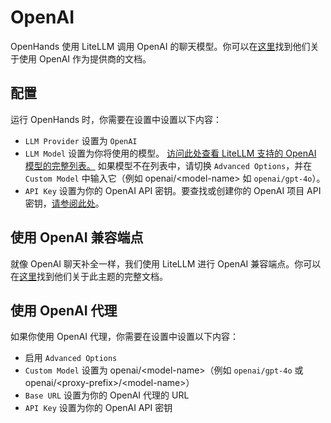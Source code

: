 # OpenAI

OpenHands 使用 LiteLLM 调用 OpenAI 的聊天模型。你可以在[这里](https://docs.litellm.ai/docs/providers/openai)找到他们关于使用 OpenAI 作为提供商的文档。

## 配置

运行 OpenHands 时，你需要在设置中设置以下内容：
* `LLM Provider` 设置为 `OpenAI`
* `LLM Model` 设置为你将使用的模型。
[访问此处查看 LiteLLM 支持的 OpenAI 模型的完整列表。](https://docs.litellm.ai/docs/providers/openai#openai-chat-completion-models)
如果模型不在列表中，请切换 `Advanced Options`，并在 `Custom Model` 中输入它（例如 openai/&lt;model-name&gt; 如 `openai/gpt-4o`）。
* `API Key` 设置为你的 OpenAI API 密钥。要查找或创建你的 OpenAI 项目 API 密钥，[请参阅此处](https://platform.openai.com/api-keys)。

## 使用 OpenAI 兼容端点

就像 OpenAI 聊天补全一样，我们使用 LiteLLM 进行 OpenAI 兼容端点。你可以在[这里](https://docs.litellm.ai/docs/providers/openai_compatible)找到他们关于此主题的完整文档。

## 使用 OpenAI 代理

如果你使用 OpenAI 代理，你需要在设置中设置以下内容：
* 启用 `Advanced Options`
* `Custom Model` 设置为 openai/&lt;model-name&gt;（例如 `openai/gpt-4o` 或 openai/&lt;proxy-prefix&gt;/&lt;model-name&gt;）
* `Base URL` 设置为你的 OpenAI 代理的 URL
* `API Key` 设置为你的 OpenAI API 密钥
